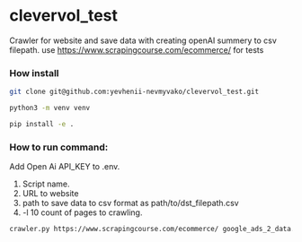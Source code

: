 # clevervol_test

Crawler for website and save data with creating openAI summery to csv filepath.
use https://www.scrapingcourse.com/ecommerce/ for tests

### How install 

```bash
git clone git@github.com:yevhenii-nevmyvako/clevervol_test.git
```
```bash
python3 -m venv venv
```
```bash
pip install -e .
```

### How to run command:
Add Open Ai API_KEY to .env.
1. Script name.
2. URL to website
3. path to save data to csv format as path/to/dst_filepath.csv
4. -l 10 count of pages to crawling.
```bash
crawler.py https://www.scrapingcourse.com/ecommerce/ google_ads_2_data.csv

```


